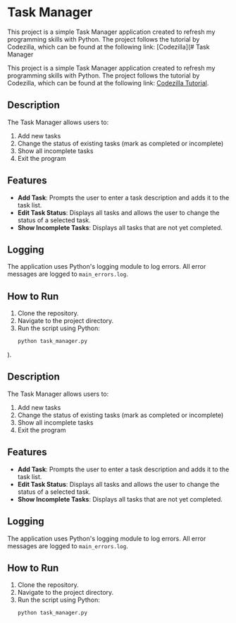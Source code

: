 # Task Manager

This project is a simple Task Manager application created to refresh my programming skills with Python. The project follows the tutorial by Codezilla, which can be found at the following link: [Codezilla](# Task Manager

This project is a simple Task Manager application created to refresh my programming skills with Python. The project follows the tutorial by Codezilla, which can be found at the following link: [Codezilla Tutorial](https://www.youtube.com/watch?v=xNm6y8SYcs4).

## Description

The Task Manager allows users to:
1. Add new tasks
2. Change the status of existing tasks (mark as completed or incomplete)
3. Show all incomplete tasks
4. Exit the program

## Features

- **Add Task**: Prompts the user to enter a task description and adds it to the task list.
- **Edit Task Status**: Displays all tasks and allows the user to change the status of a selected task.
- **Show Incomplete Tasks**: Displays all tasks that are not yet completed.

## Logging

The application uses Python's logging module to log errors. All error messages are logged to `main_errors.log`.

## How to Run

1. Clone the repository.
2. Navigate to the project directory.
3. Run the script using Python:
   ```sh
   python task_manager.py
).

## Description

The Task Manager allows users to:
1. Add new tasks
2. Change the status of existing tasks (mark as completed or incomplete)
3. Show all incomplete tasks
4. Exit the program

## Features

- **Add Task**: Prompts the user to enter a task description and adds it to the task list.
- **Edit Task Status**: Displays all tasks and allows the user to change the status of a selected task.
- **Show Incomplete Tasks**: Displays all tasks that are not yet completed.

## Logging

The application uses Python's logging module to log errors. All error messages are logged to `main_errors.log`.

## How to Run

1. Clone the repository.
2. Navigate to the project directory.
3. Run the script using Python:
   ```sh
   python task_manager.py
